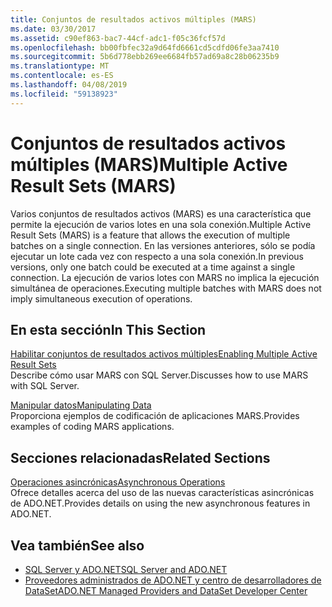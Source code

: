 ```yaml
---
title: Conjuntos de resultados activos múltiples (MARS)
ms.date: 03/30/2017
ms.assetid: c90ef863-bac7-44cf-adc1-f05c36fcf57d
ms.openlocfilehash: bb00fbfec32a9d64fd6661cd5cdfd06fe3aa7410
ms.sourcegitcommit: 5b6d778ebb269ee6684fb57ad69a8c28b06235b9
ms.translationtype: MT
ms.contentlocale: es-ES
ms.lasthandoff: 04/08/2019
ms.locfileid: "59138923"
---
```

# <a name="multiple-active-result-sets-mars"></a><span data-ttu-id="acd26-102">Conjuntos de resultados activos múltiples (MARS)</span><span class="sxs-lookup"><span data-stu-id="acd26-102">Multiple Active Result Sets (MARS)</span></span>
<span data-ttu-id="acd26-103">Varios conjuntos de resultados activos (MARS) es una característica que permite la ejecución de varios lotes en una sola conexión.</span><span class="sxs-lookup"><span data-stu-id="acd26-103">Multiple Active Result Sets (MARS) is a feature that allows the execution of multiple batches on a single connection.</span></span> <span data-ttu-id="acd26-104">En las versiones anteriores, sólo se podía ejecutar un lote cada vez con respecto a una sola conexión.</span><span class="sxs-lookup"><span data-stu-id="acd26-104">In previous versions, only one batch could be executed at a time against a single connection.</span></span> <span data-ttu-id="acd26-105">La ejecución de varios lotes con MARS no implica la ejecución simultánea de operaciones.</span><span class="sxs-lookup"><span data-stu-id="acd26-105">Executing multiple batches with MARS does not imply simultaneous execution of operations.</span></span>  
  
## <a name="in-this-section"></a><span data-ttu-id="acd26-106">En esta sección</span><span class="sxs-lookup"><span data-stu-id="acd26-106">In This Section</span></span>  
 [<span data-ttu-id="acd26-107">Habilitar conjuntos de resultados activos múltiples</span><span class="sxs-lookup"><span data-stu-id="acd26-107">Enabling Multiple Active Result Sets</span></span>](../../../../../docs/framework/data/adonet/sql/enabling-multiple-active-result-sets.md)  
 <span data-ttu-id="acd26-108">Describe cómo usar MARS con SQL Server.</span><span class="sxs-lookup"><span data-stu-id="acd26-108">Discusses how to use MARS with SQL Server.</span></span>  
  
 [<span data-ttu-id="acd26-109">Manipular datos</span><span class="sxs-lookup"><span data-stu-id="acd26-109">Manipulating Data</span></span>](../../../../../docs/framework/data/adonet/sql/manipulating-data.md)  
 <span data-ttu-id="acd26-110">Proporciona ejemplos de codificación de aplicaciones MARS.</span><span class="sxs-lookup"><span data-stu-id="acd26-110">Provides examples of coding MARS applications.</span></span>  
  
## <a name="related-sections"></a><span data-ttu-id="acd26-111">Secciones relacionadas</span><span class="sxs-lookup"><span data-stu-id="acd26-111">Related Sections</span></span>  
 [<span data-ttu-id="acd26-112">Operaciones asincrónicas</span><span class="sxs-lookup"><span data-stu-id="acd26-112">Asynchronous Operations</span></span>](../../../../../docs/framework/data/adonet/sql/asynchronous-operations.md)  
 <span data-ttu-id="acd26-113">Ofrece detalles acerca del uso de las nuevas características asincrónicas de ADO.NET.</span><span class="sxs-lookup"><span data-stu-id="acd26-113">Provides details on using the new asynchronous features in ADO.NET.</span></span>  
  
## <a name="see-also"></a><span data-ttu-id="acd26-114">Vea también</span><span class="sxs-lookup"><span data-stu-id="acd26-114">See also</span></span>

- [<span data-ttu-id="acd26-115">SQL Server y ADO.NET</span><span class="sxs-lookup"><span data-stu-id="acd26-115">SQL Server and ADO.NET</span></span>](../../../../../docs/framework/data/adonet/sql/index.md)
- [<span data-ttu-id="acd26-116">Proveedores administrados de ADO.NET y centro de desarrolladores de DataSet</span><span class="sxs-lookup"><span data-stu-id="acd26-116">ADO.NET Managed Providers and DataSet Developer Center</span></span>](https://go.microsoft.com/fwlink/?LinkId=217917)
